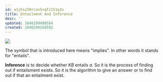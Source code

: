 ```yaml
---
id: a1jhsz50rcav5vqfz151q3v
title: Entailment And Inference
desc: ''
updated: 1646299490584
created: 1646299168592
---
```

![](/assets/images/2022-03-03-10-20-26.png)

The symbol that is introduced here means "implies". In other words it stands for "entails".

**Inference** is to decide whether *KB* entails $a$. So it is the process of finding out if entailsment exists. So it is the algorithm to give an answer or to find out if that an entailment exist.
